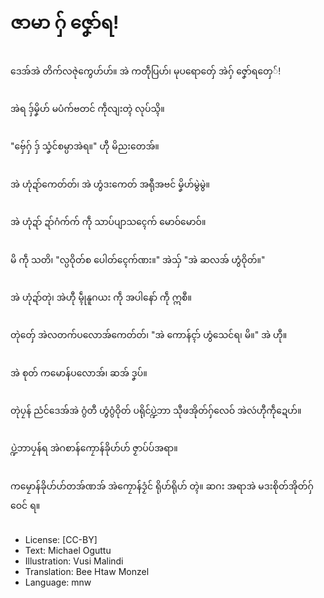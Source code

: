 # ဇာမာ ဂှ် ဇၞော်ရ!

##
ဒေအ်အဲ တိက်လဇုဲကွေဟ်ဟ်။ အဲ ကတဵုပြဟ်၊ မုပရောတှ်ေ အဲဂှ် ဇၞော်ရတှေ်!

##
အဲရ ဒှ်မၞိဟ် မပံက်ဗတင် ကဵုလျးတ္ၚဲ လုပ်သ္ၚိ။

##
"ဗှ်ေဂှ် ဒှ် သၞံင်စမ္ပာအဲရ။" ဟီု မိညးတေအ်။

##
အဲ ဟုံဍာ်ကေတ်တ်၊ အဲ ဟွံဒးကေတ် အရီုအဗင် မၞိဟ်မွဲမွဲ။

##
အဲ ဟုံဍာ် ဍာ်ဂံက်က် ကဵု သာပ်ပျာသၚေက် မောဝ်မောဝ်။

##
မိ ကဵု သတိ၊ "လ္ပဝိုတ်စ ပေါတ်ၚေက်ဏး။" အဲသှ် "အဲ ဆလအ် ဟွံဝိုတ်။"

##
အဲ ဟုံဍာ်တုဲ၊ အဲဟီု မ္ၚဵုနူဂယး ကဵု အပါနော် ကဵု ဣစဳ။

##
တုဲတှ်ေ အဲလတက်ပလောအ်ကေတ်တ်၊ "အဲ ကောန်ၚာ် ဟွံသေင်ရ၊ မိ။" အဲ ဟီု။

##
အဲ စုတ် ကမောန်ပလောအ်၊ ဆအ် ဒၞပ်။

##
တုဲပၠန် ညံင်ဒေအ်အဲ ဂွံတီ ဟွံဂွံဝိုတ် ပရိုင်ပ္ဍဲဘာ သီုဖအိုတ်ဂှ်လေဝ် အဲလဴဟီုကဵုဍေဟ်။

##
ပ္ဍဲဘာပၠန်ရ အဲဂစာန်ကၠောန်ခိုဟ်ဟ် ဇၟာပ်ပ်အရာ။

##
ကမၠောန်ခိုဟ်ဟ်တအ်ဏအ် အဲကၠောန်ဒၟံင် ရိုဟ်ရိုဟ် တ္ၚဲ။ ဆဂး အရာအဲ မဒးစိုတ်အိုတ်ဂှ် ဝေင် ရ။

##
* License: [CC-BY]
* Text: Michael Oguttu
* Illustration: Vusi Malindi
* Translation: Bee Htaw Monzel
* Language: mnw
